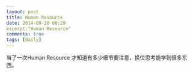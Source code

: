 ```yaml
---
layout: post
title: Human Resource
date: 2014-09-20 00:29
excerpt:"Human Resource"
comments: true
tags: [daily]
---
```

当了一次Human Resource 才知道有多少细节要注意，换位思考能学到很多东西。
